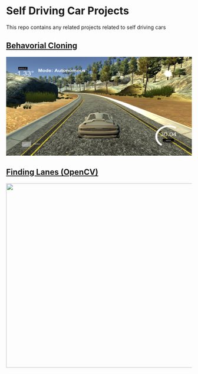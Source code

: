 # Self Driving Car Projects
This repo contains any related projects related to self driving cars

## [Behavorial Cloning](https://github.com/rchavezj/Self_Driving_Car_Projects/tree/master/Behavorial_Cloning)
![alt text](https://github.com/rchavezj/Self_Driving_Car_Projects/blob/master/Behavorial_Cloning/behavorialClone.png)


## [Finding Lanes (OpenCV)](https://github.com/rchavezj/Self_Driving_Car_Projects/tree/master/Finding_Lanes)

<img src="https://media.giphy.com/media/vwFITsRSS3cbgFNuaY/giphy.gif" width="900" height="500" />

